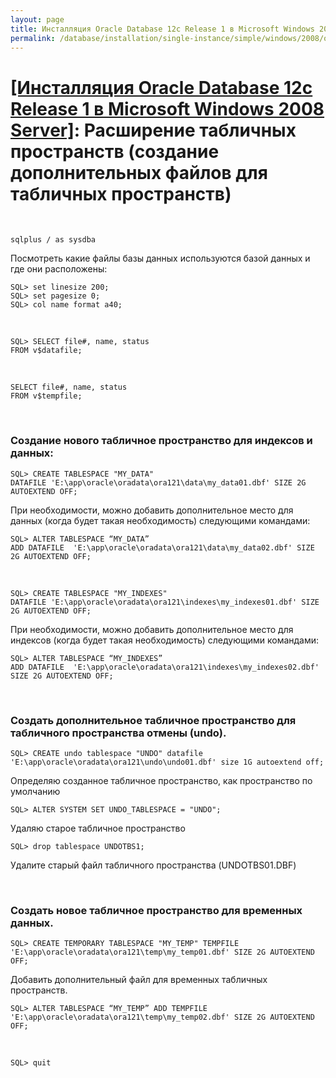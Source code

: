 ```yaml
---
layout: page
title: Инсталляция Oracle Database 12c Release 1 в Microsoft Windows 2008 Server
permalink: /database/installation/single-instance/simple/windows/2008/oracle/12.1/oracle-additionals-datafiles/
---
```


# <a href="/database/installation/single-instance/simple/windows/2008/oracle/12.1/">[Инсталляция Oracle Database 12c Release 1 в Microsoft Windows 2008 Server]</a>: Расширение табличных пространств (создание дополнительных файлов для табличных пространств)

<br/>

	sqlplus / as sysdba


Посмотреть какие файлы базы данных используются базой данных и где они расположены:

	SQL> set linesize 200;
	SQL> set pagesize 0;
	SQL> col name format a40;


<br/>

	SQL> SELECT file#, name, status
	FROM v$datafile;

<br/>

	SELECT file#, name, status
	FROM v$tempfile;

<br/>

### Создание нового табличное пространство для индексов и данных:

	SQL> CREATE TABLESPACE "MY_DATA"
	DATAFILE 'E:\app\oracle\oradata\ora121\data\my_data01.dbf' SIZE 2G AUTOEXTEND OFF;


При необходимости, можно добавить дополнительное место для данных (когда будет такая необходимость) следующими командами:

	SQL> ALTER TABLESPACE “MY_DATA”
	ADD DATAFILE  'E:\app\oracle\oradata\ora121\data\my_data02.dbf' SIZE 2G AUTOEXTEND OFF;


<br/>

	SQL> CREATE TABLESPACE "MY_INDEXES"
	DATAFILE 'E:\app\oracle\oradata\ora121\indexes\my_indexes01.dbf' SIZE 2G AUTOEXTEND OFF;

При необходимости, можно добавить дополнительное место для индексов (когда будет такая необходимость) следующими командами:

	SQL> ALTER TABLESPACE “MY_INDEXES”
	ADD DATAFILE  'E:\app\oracle\oradata\ora121\indexes\my_indexes02.dbf' SIZE 2G AUTOEXTEND OFF;

<br/>

### Создать дополнительное табличное пространство для табличного пространства отмены (undo).


	SQL> CREATE undo tablespace "UNDO" datafile 'E:\app\oracle\oradata\ora121\undo\undo01.dbf' size 1G autoextend off;


Определяю созданное табличное пространство, как пространство по умолчанию

	SQL> ALTER SYSTEM SET UNDO_TABLESPACE = "UNDO";


Удаляю старое табличное пространство

	SQL> drop tablespace UNDOTBS1;


Удалите старый файл табличного пространства (UNDOTBS01.DBF)

<br/>

### Создать новое табличное пространство для временных данных.


	SQL> CREATE TEMPORARY TABLESPACE "MY_TEMP" TEMPFILE 'E:\app\oracle\oradata\ora121\temp\my_temp01.dbf' SIZE 2G AUTOEXTEND OFF;


Добавить дополнительный файл для временных табличных пространств.


	SQL> ALTER TABLESPACE “MY_TEMP” ADD TEMPFILE 'E:\app\oracle\oradata\ora121\temp\my_temp02.dbf' SIZE 2G AUTOEXTEND OFF;

<br/>

	SQL> quit
